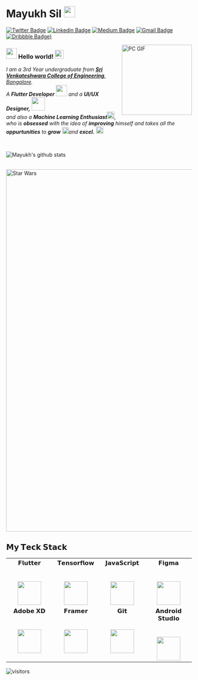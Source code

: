 # Mayukh Sil&nbsp;<img src="https://github.com/TheDudeThatCode/TheDudeThatCode/blob/master/Assets/Mario_Hello_Big.gif" width="30px">

[![Twitter Badge](https://img.shields.io/badge/-@SilMayukh-1ca0f1?style=flat-square&labelColor=1ca0f1&logo=twitter&logoColor=white&link=https://twitter.com/SilMayukh)](https://twitter.com/SilMayukh) [![Linkedin Badge](https://img.shields.io/badge/-mayukhsil-blue?style=flat-square&logo=Linkedin&logoColor=white&link=https://www.linkedin.com/in/mayukhsil/)](https://www.linkedin.com/in/mayukhsil/) [![Medium Badge](https://img.shields.io/badge/-@mayukh.sil7-03a57a?style=flat-square&labelColor=000000&logo=Medium&link=https://medium.com/@mayukh.sil7/)](https://medium.com/mayukh.sil7/)
[![Gmail Badge](https://img.shields.io/badge/-mayukhsil@gmail.com-c14438?style=flat-square&logo=Gmail&logoColor=white&link=mailto:mayukh.sil7@gmail.com)](mailto:mayukh.sil7@gmail.com) [![Dribbble Badge](https://img.shields.io/badge/-MayukhSil-ff69b4?style=flat-square&labelColor=ff69b4&logo=twitter&logoColor=white&link=https://dribbble.com/mayukhsil))](https://dribbble.com/mayukhsil)

<img align="right" alt="PC GIF" src="https://github.com/mayukhsil/mayukhsil/blob/master/Assets/PC.gif" width="190" />

### <img src="https://github.com/mayukhsil/mayukhsil/blob/master/Assets/Hi.gif" width="29px"> Hello world!&nbsp;<img src="https://github.com/mayukhsil/mayukhsil/blob/master/Assets/Earth.gif" width="24px">

<p>
  <em>
    I am a 3rd Year undergraduate from <a href="https://www.svcengg.com/"> <b>Sri Venkateshwara College of Engineering</b>, Bangalore</a>. <br>
    A <b>Flutter Developer</b> <img src="https://github.com/mayukhsil/mayukhsil/blob/master/Assets/Developer.gif" width="30px"> and a <b>UI/UX Designer,</b>&nbsp;<img src="https://github.com/mayukhsil/mayukhsil/blob/master/Assets/Designer.gif" width="36px"><br>and also a <b>Machine Learning Enthusiast</b><img src="https://github.com/mayukhsil/mayukhsil/blob/master/Assets/tensorflow.gif" width="20px">, who is <b>obsessed</b>
    with the idea of <b>improving</b> himself and takes all the <b>oppurtunities</b> to 
    <b>grow</b> <img src="https://github.com/mayukhsil/mayukhsil/blob/master/Assets/Rocket.gif" width="18px">and 
    <b>excel.</b> <img src="https://github.com/mayukhsil/mayukhsil/blob/master/Assets/Medal.gif" width="20px">
  </em>  
</p>


<br>


![Mayukh's github stats](https://github-readme-stats.vercel.app/api?username=mayukhsil&show_icons=true&hide_border=true)

<br>

<img src="https://github.com/mayukhsil/mayukhsil/blob/master/Assets/starwars.gif" alt="Star Wars" width="980">

<br>

  

## 𝗠𝘆 𝗧𝗲𝗰𝗸 𝗦𝘁𝗮𝗰𝗸

<table>
  <tbody>
    <tr valign="top">
      <td width="25%" align="center">
        <span>𝗙𝗹𝘂𝘁𝘁𝗲𝗿</span><br><br><br>
        <img height="64px" src="https://cdn.svgporn.com/logos/flutter.svg">
      </td>
      <td width="25%" align="center">
        <span>𝗧𝗲𝗻𝘀𝗼𝗿𝗳𝗹𝗼𝘄</span><br><br><br>
        <img height="64px" src="https://cdn.svgporn.com/logos/tensorflow.svg">
      </td>
      <td width="25%" align="center">
        <span>𝗝𝗮𝘃𝗮𝗦𝗰𝗿𝗶𝗽𝘁</span><br><br><br>
        <img height="64px" src="https://cdn.svgporn.com/logos/javascript.svg">
      </td>
      <td width="25%" align="center">
        <span>𝗙𝗶𝗴𝗺𝗮</span><br><br><br>
        <img height="64px" src="https://cdn.svgporn.com/logos/figma.svg">
      </td>
    </tr>
    <tr valign="top">
      <td width="25%" align="center">
        <span>𝗔𝗱𝗼𝗯𝗲 𝗫𝗗</span><br><br><br>
        <img height="64px" src="https://www.svgrepo.com/show/303109/adobe-xd-logo.svg">
      </td>
      <td width="25%" align="center">
        <span>𝗙𝗿𝗮𝗺𝗲𝗿</span><br><br><br>
        <img height="64px" src="https://i.pinimg.com/564x/b8/61/bd/b861bde36e090720f7a5a9f33e664afe.jpg">
      </td>
      <td width="25%" align="center">
        <span>𝗚𝗶𝘁</span><br><br><br>
        <img height="64px" src="https://cdn.svgporn.com/logos/git-icon.svg">
      </td>
      <td width="25%" align="center">
        <span>𝗔𝗻𝗱𝗿𝗼𝗶𝗱 𝗦𝘁𝘂𝗱𝗶𝗼</span><br><br><br>
        <img height="64px" src="https://cdn.svgporn.com/logos/android-icon.svg">
      </td>
    </tr>
    <tr valign="top">
    </tr>
  </tbody>
</table>


![visitors](https://visitor-badge.laobi.icu/badge?page_id=mayukhsil)

